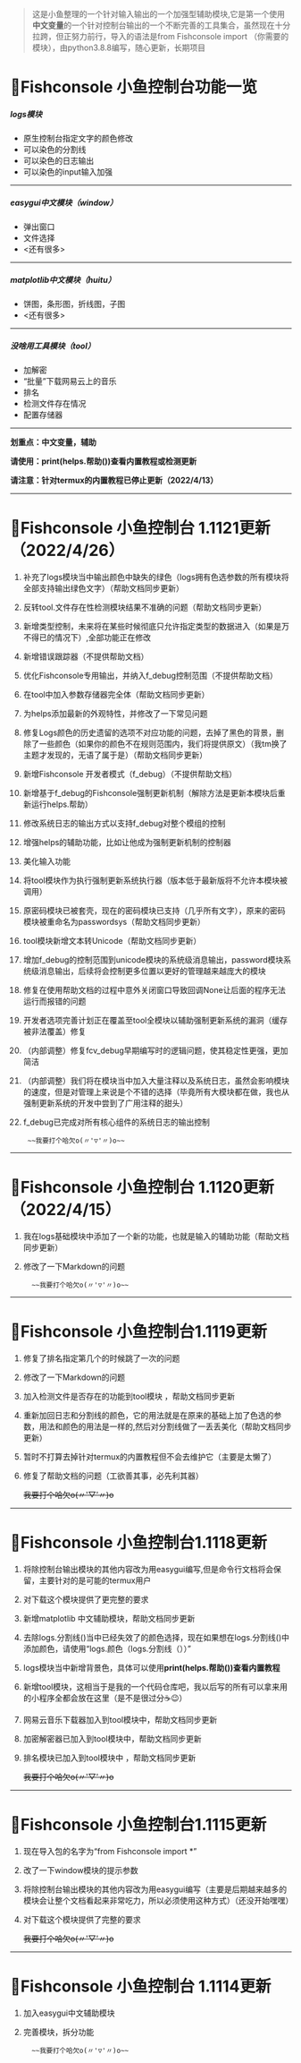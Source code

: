 > 这是小鱼整理的一个针对输入输出的一个加强型辅助模块,它是第一个使用**中文变量**的一个针对控制台输出的一个不断完善的工具集合，虽然现在十分拉跨，但正努力前行，导入的语法是from Fishconsole import （你需要的模块），由python3.8.8编写，随心更新，长期项目

# 🦈Fishconsole 小鱼控制台功能一览
##### logs模块
- 原生控制台指定文字的颜色修改
- 可以染色的分割线
- 可以染色的日志输出
- 可以染色的input输入加强

------------

##### easygui中文模块（window）
- 弹出窗口
- 文件选择
- <还有很多>

------------

##### matplotlib中文模块（huitu）
- 饼图，条形图，折线图，子图
- <还有很多>

------------

##### 没啥用工具模块（tool）

- 加解密  
- “批量”下载网易云上的音乐
- 排名
- 检测文件存在情况
- 配置存储器

------------





**划重点：中文变量，辅助**

**请使用：print(helps.帮助())查看内置教程或检测更新**

**请注意：针对termux的内置教程已停止更新（2022/4/13）**



------------

# 🦈Fishconsole 小鱼控制台 1.1121更新（2022/4/26）

1. 补充了logs模块当中输出颜色中缺失的绿色（logs拥有色选参数的所有模块将全部支持输出绿色文字）（帮助文档同步更新）


2. 反转tool.文件存在性检测模块结果不准确的问题（帮助文档同步更新）


3. 新增类型控制，未来将在某些时候彻底只允许指定类型的数据进入（如果是万不得已的情况下）,全部功能正在修改
   

4. 新增错误跟踪器（不提供帮助文档）


5. 优化Fishconsole专用输出，并纳入f_debug控制范围（不提供帮助文档）


6. 在tool中加入参数存储器完全体（帮助文档同步更新） 


7.  为helps添加最新的外观特性，并修改了一下常见问题


8. 修复Logs颜色的历史遗留的选项不对应功能的问题，去掉了黑色的背景，删除了一些颜色（如果你的颜色不在规则范围内，我们将提供原文）（我tm换了主题才发现的，无语了属于是）（帮助文档同步更新）


9. 新增Fishconsole 开发者模式（f_debug）（不提供帮助文档）


10. 新增基于f_debug的Fishconsole强制更新机制（解除方法是更新本模块后重新运行helps.帮助）


11. 修改系统日志的输出方式以支持f_debug对整个模组的控制


12. 增强helps的辅助功能，比如让他成为强制更新机制的控制器


13. 美化输入功能


14. 将tool模块作为执行强制更新系统执行器（版本低于最新版将不允许本模块被调用） 


15. 原密码模块已被套壳，现在的密码模块已支持（几乎所有文字），原来的密码模块被重命名为passwordsys（帮助文档同步更新）


16. tool模块新增文本转Unicode（帮助文档同步更新）


17. 增加f_debug的控制范围到unicode模块的系统级消息输出，password模块系统级消息输出，后续将会控制更多位置以更好的管理越来越庞大的模块


18. 修复在使用帮助文档的过程中意外关闭窗口导致回调None让后面的程序无法运行而报错的问题


19. 开发者选项完善计划正在覆盖至tool全模块以辅助强制更新系统的漏洞（缓存被非法覆盖）修复


20. （内部调整）修复fcv_debug早期编写时的逻辑问题，使其稳定性更强，更加简洁


21. （内部调整）我们将在模块当中加入大量注释以及系统日志，虽然会影响模块的速度，但是对管理上来说是个不错的选择（毕竟所有大模块都在做，我也从强制更新系统的开发中尝到了广用注释的甜头）


22. f_debug已完成对所有核心组件的系统日志的输出控制


         ~~我要打个哈欠o(〃'▽'〃)o~~

------------

# 🦈Fishconsole 小鱼控制台 1.1120更新（2022/4/15）

1. 我在logs基础模块中添加了一个新的功能，也就是输入的辅助功能（帮助文档同步更新）


2. 修改了一下Markdown的问题


   

         ~~我要打个哈欠o(〃'▽'〃)o~~

------------

# 🦈Fishconsole 小鱼控制台1.1119更新

1. 修复了排名指定第几个的时候跳了一次的问题


2. 修改了一下Markdown的问题


3. 加入检测文件是否存在的功能到tool模块 ，帮助文档同步更新


4. 重新加回日志和分割线的颜色，它的用法就是在原来的基础上加了色选的参数，用法和颜色的用法是一样的,然后对分割线做了一丢丢美化（帮助文档同步更新）


5. 暂时不打算去掉针对termux的内置教程但不会去维护它（主要是太懒了）


6. 修复了帮助文档的问题（工欲善其事，必先利其器）





      ~~我要打个哈欠o(〃'▽'〃)o~~


------------

# 🦈Fishconsole 小鱼控制台1.1118更新


1. 将除控制台输出模块的其他内容改为用easygui编写,但是命令行文档将会保留，主要针对的是可能的termux用户


2. 对下载这个模块提供了更完整的要求 


3.  新增matplotlib 中文辅助模块，帮助文档同步更新


4.  去除logs.分割线()当中已经失效了的颜色选择，现在如果想在logs.分割线()中添加颜色，请使用“logs.颜色（logs.分割线（））”

   
5.  logs模块当中新增背景色，具体可以使用**print(helps.帮助())查看内置教程**


6. 新增tool模块，这相当于是我的一个代码仓库吧，我以后写的所有可以拿来用的小程序全都会放在这里（是不是很过分☕😉）


7. 网易云音乐下载器加入到tool模块中，帮助文档同步更新


8. 加密解密器已加入到tool模块中，帮助文档同步更新


9. 排名模块已加入到tool模块中 ，帮助文档同步更新


      ~~我要打个哈欠o(〃'▽'〃)o~~

------------

# 🦈Fishconsole 小鱼控制台1.1115更新
1. 现在导入包的名字为“from Fishconsole import *”
2. 改了一下window模块的提示参数
3. 将除控制台输出模块的其他内容改为用easygui编写（主要是后期越来越多的模块会让整个文档看起来非常吃力，所以必须使用这种方式）（还没开始嘿嘿）
4. 对下载这个模块提供了完整的要求 
   

      ~~我要打个哈欠o(〃'▽'〃)o~~

------------

# 🦈Fishconsole 小鱼控制台 1.1114更新
1. 加入easygui中文辅助模块
2. 完善模块，拆分功能

         ~~我要打个哈欠o(〃'▽'〃)o~~
